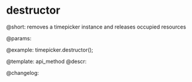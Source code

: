 destructor
=============

@short: removes a timepicker instance and releases occupied resources


@params:




@example:
timepicker.destructor();


@template: api_method
@descr:





@changelog:


